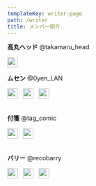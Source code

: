 ```yaml
---
templateKey: writer-page
path: /writer
title: メンバー紹介
---
```

**高丸ヘッド** @takamaru_head

<a href="https://twitter.com/takamaru_head" target="_blank" rel="noopener noreferrer"><img src="https://www.dailynewbie.com/img/twitter.svg" width=24></a>
<br>

**ムセン** @0yen_LAN

<img src="https://www.dailynewbie.com/img/twitter.svg" width=24>
&nbsp;
<img src="https://www.dailynewbie.com/img/homepage.svg" width=24>
&nbsp;
<img src="https://www.dailynewbie.com/img/note.svg" width=24>
<br><br>

**付箋** @tag_comic

<img src="https://www.dailynewbie.com/img/twitter.svg" width=24>
&nbsp;
<img src="https://www.dailynewbie.com/img/homepage.svg" width=24>
<br><br>

**バリー** @recobarry

<img src="https://www.dailynewbie.com/img/twitter.svg" width=24>
&nbsp;
<img src="https://www.dailynewbie.com/img/homepage.svg" width=24>
&nbsp;
<img src="https://www.dailynewbie.com/img/note.svg" width=24>